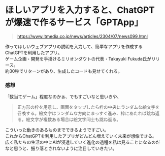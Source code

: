# ほしいアプリを入力すると、ChatGPTが爆速で作るサービス「GPTApp」
> https://www.itmedia.co.jp/news/articles/2304/07/news099.html
  
  作ってほしいウェブアプリの説明を入力して、簡単なアプリを作成するChatGPTを利用したアプリ。  
  ゲーム企画・開発を手掛けるミリオンダウトの代表・Takayuki Fukuda氏がリリース。  
  約30秒でリターンがあり、生成したコードも見せてくれる。  
  
### 感想
「数当てゲーム」程度なのかぁ、でもすごいなと思いきや、  

 > 正方形の枠を用意し、画面をタップしたら枠の中央にランダムな絵文字を召喚する。絵文字はランダムな方向にまっすぐ進み、枠にあたれば跳ね返る。絵文字が複数ある場合は絵文字同士も跳ね返る。  

 こういった動きのあるものまでできるようですごい。  
 これからChatGPTを利用したアプリがどんどん増えていく未来が想像できる。  
 広く私たちの生活の中にAIが浸透していく進化の過程を私は見ることになるのだなと思うと、振り落とされないように注目していきたい。
